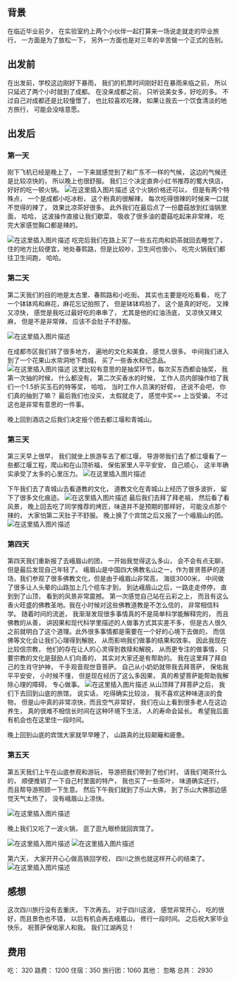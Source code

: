 ## 背景
在临近毕业前夕， 在实验室约上两个小伙伴一起打算来一场说走就走的毕业旅行， 一方面是为了放松一下， 另外一方面也是对三年的辛苦做一个正式的告别。 

## 出发前
在出发前，学校这边刚好下暴雨， 我们的机票时间刚好赶在暴雨来临之前， 所以只延迟了两个小时就到了成都。 在没来成都之前， 只听说美女多，好吃的多。 不过自己对成都还是比较憧憬了， 也比较喜欢吃辣， 如果让我去一个饮食清淡的地方旅行， 可能会没啥意愿。
 

## 出发后
### 第一天
刚下飞机已经是晚上了， 一下来就感觉到了和广东不一样的气候， 这边的气候还是比较凉快的， 所以晚上也很舒服。 我们三个决定直奔小红书推荐的蜀大侠店， 好好的吃一顿火锅。
![在这里插入图片描述](https://img-blog.csdnimg.cn/e0b7868ac4274bcc850d72139cac4af3.jpeg  )
这个火锅价格还可以， 但是有两个特殊点， 一个是成都小吃冰粉， 这个粉真的很解辣， 每次吃得很辣的时候来一口就不觉得的辣了， 效果比凉茶好很多。 此外我们在最后点了一份蘑菇放到红油锅里面， 哈哈， 这波操作直接让我们歇菜， 吸收了很多油的蘑菇吃起来非常辣， 吃完大家感觉胸口都是辣的。

![在这里插入图片描述](https://img-blog.csdnimg.cn/773b102bbb054e3cb193dde843a45876.jpeg  )
吃完后我们在路上买了一些五花肉和奶茶就回去睡觉了， 住的地方比较便宜，地处春熙路，但是比较吵，卫生间也很小， 吃完火锅我们都往卫生间跑， 哈哈。 

### 第二天
第二天我们的目的地是太古里、春熙路和小吃街。 其实也主要是吃吃看看， 吃了一个钵钵鸡和麻花，麻花忘记拍照了， 但是钵钵鸡拍了， 这个是真的好吃， 又辣又凉快， 感觉是我吃过最好吃的串串了， 尤其是他的红油汤底， 又凉快又辣又麻， 但是不是非常辣， 应该不会肚子不舒服。 

![在这里插入图片描述](https://img-blog.csdnimg.cn/38835da52ae246a3bc8d2caed1598b12.jpeg  )

在成都市区我们转了很多地方， 遍地的文化和美食， 感觉人很多。 中间我们进入到了一个花果山水帘洞地下商城， 买了一些香水和纪念品。 
![在这里插入图片描述](https://img-blog.csdnimg.cn/fcd592be5fbd4f52856183f11db33fce.jpeg   )
这里比较有意思的是抽奖环节，每次买东西都会抽奖， 我第一次抽的时候， 什么都没有， 第二次买香水的时候， 工作人员内部操作给了我们一个1.5折买玉石的特等奖， 哈哈， 当时工作人员演的好假， 还说不会吧， 你们真的抽到了嘛？ 最后我们也没买， 太假就走了， 感觉中奖== 上当受骗， 不过这也是非常有意思的一件事。


晚上回到酒店之后我们决定报个团去都江堰和青城山。 


### 第三天
第三天早上很早， 我们就坐上旅游车去了都江堰， 导游带我们去了都江堰看了一些都江堰工程，爬山和在山顶祈福， 保佑家里人平平安安， 自己顺心， 这半年确实承受了太多的心里压力。
![在这里插入图片描述](https://img-blog.csdnimg.cn/34887eb8104e4187a1fef81609777e7c.jpeg   )

 下午我们去了青城山去看道教的文化， 道教文化在青城山上经历了很多波折， 留下了很多文化痕迹。 
![在这里插入图片描述](https://img-blog.csdnimg.cn/6261943b85674ef2932079e6dbfc64ad.jpeg   )
最后我们去拜了拜老祖， 然后看了看风景， 晚上回去吃了同学推荐的烤匠，味道并不是预期的那样好， 可能没点那个辣的， 大家怕第二天肚子不舒服。 晚上换了个宾馆之后又报了一个峨眉山的团。
![在这里插入图片描述](https://img-blog.csdnimg.cn/030ec246c7d74e64bcd689e2cc67faed.jpeg  )



###  第四天

第四天我们重新报了去峨眉山的团， 一开始我觉得这么多山， 会不会有点无聊， 但是最后发现自己年轻了。 峨眉山是中国四大佛教名山之一，作为普贤菩萨的道场，我们参观了很多佛教文化，但是由于峨眉山非常高， 海拔3000米， 中间做了很多让人头晕的山路加上几个缆车才到， 到达峨眉山之后，一路走走停停， 直到到了山顶， 看到的风景非常震撼。 第一次感觉自己站在云彩之上， 而且有这么香火旺盛的佛教圣地。我在小时候对这些佛教道教是不怎么信的， 非常相信科学。 随着时间的流逝， 我渐渐发现很多事情真的不是简单科学能解释完的， 而且佛教的从善， 讲因果和现代科学里描述的人做事方式其实差不多， 但是古人很久之前就明白了这个道理。此外很多事情都是需要在一个好的心境下去做的， 而信佛等文化会让我们心理得到解脱， 从而影响我们做事的结果和效率。  因此我现在比较信宗教， 他们的存在让人的心灵得到救赎和解脱， 从而更专注的做事情， 只要宗教的文化是鼓励人们向善的， 其实对大家还是有帮助的。 我在这里拜了拜自己的生肖守护神， 千手观音观世音菩萨。 自己从小奶奶就带我去拜菩萨， 保佑我平平安安， 小时候不懂， 但是现在经历了这么多因果， 真的希望菩萨能帮助我解除心理的障碍， 专心做事。 
![在这里插入图片描述](https://img-blog.csdnimg.cn/08332944f3d943339d2addcce93f7248.png   )
从山顶拜了拜菩萨之后， 我们下去回到山底的旅馆， 说实话， 吃得确实比较淡， 我不喜欢这种味道淡的食物， 但是山中真的非常凉快，而且空气非常好， 我们在山上看到很多老人在这边养生， 真的很难不相信长时间在这种环境下生活， 人的寿命会延长。 希望我后面有机会也在这里住一段时间。 

晚上回到山底的宾馆大家就早早睡了， 山路真的比较颠簸和疲惫。 

###  第五天
第五天我们上午在山底参观和游玩， 导游把我们带到了他们村， 请我们喝茶什么的， 顺便推销了一下自己村里面的特产， 我也买了一些茶叶， 味道确实还行， 而且帮导游照顾一下生意。 然后下午我们就到了乐山大佛， 到了乐山大佛那边感觉天气太热了， 没有峨眉山上凉快。 

![在这里插入图片描述](https://img-blog.csdnimg.cn/1c5b7416eb794d19bcb1316e44093f9d.png )




晚上我们又吃了一波火锅， 逛了逛九眼桥就回宾馆了。 

![在这里插入图片描述](https://img-blog.csdnimg.cn/e92a487e278144b186ce53efeab7bc84.png )
![在这里插入图片描述](https://img-blog.csdnimg.cn/ca51a248a65e4bce821b88b7916f6068.png  )

第六天， 大家开开心心做高铁回学校， 四川之旅也就这样开心的结束了。 
![在这里插入图片描述](https://img-blog.csdnimg.cn/15fcbee996e7431fbdc57e9e46b53588.jpeg  )


## 感想
这次四川旅行没有去重庆， 下次再去。  对于四川这波， 感觉非常开心， 吃的很好，而且景色也不错， 以后有机会再去峨眉山， 修行一段时间。  之后祝大家毕业快乐， 祝菩萨保佑家人和我。 我们江湖再见！

## 费用

吃： 320 
路费： 1200
住宿：350
旅行团：1060
其他： 忽略
总共： 2930 